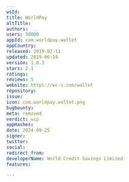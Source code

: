 ```yaml
---
wsId: 
title: WorldPay
altTitle: 
authors: 
users: 50000
appId: com.worldpay.wallet
appCountry: 
released: 2019-02-11
updated: 2019-06-19
version: 1.0.3
stars: 2.1
ratings: 
reviews: 5
website: https://wc-s.com/wallet
repository: 
issue: 
icon: com.worldpay.wallet.png
bugbounty: 
meta: removed
verdict: wip
appHashes: 
date: 2024-09-25
signer: 
twitter: 
social: 
redirect_from: 
developerName: World Credit Savings Limited
features: 

---
```


